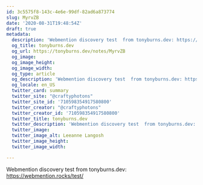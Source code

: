 ```yaml
---
id: 3c5575f8-143c-4e6e-99df-82ad6a873774
slug: MyrvZB
date: '2020-08-31T19:48:54Z'
draft: true
metadata:
  description: 'Webmention discovery test  from tonyburns.dev: https://webmention.rocks/test/ '
  og_title: tonyburns.dev
  og_url: https://tonyburns.dev/notes/MyrvZB
  og_image: 
  og_image_height: 
  og_image_width: 
  og_type: article
  og_description: 'Webmention discovery test  from tonyburns.dev: https://webmention.rocks/test/ '
  og_locale: en_US
  twitter_card: summary
  twitter_site: "@craftyphotons"
  twitter_site_id: '710598354917580800'
  twitter_creator: "@craftyphotons"
  twitter_creator_id: '710598354917580800'
  twitter_title: tonyburns.dev
  twitter_description: 'Webmention discovery test  from tonyburns.dev: https://webmention.rocks/test/ '
  twitter_image: 
  twitter_image_alt: Leeanne Langosh
  twitter_image_height: 
  twitter_image_width: 

---
```


Webmention discovery test  from tonyburns.dev: https://webmention.rocks/test/

